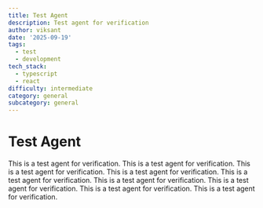 ```yaml
---
title: Test Agent
description: Test agent for verification
author: viksant
date: '2025-09-19'
tags:
  - test
  - development
tech_stack:
  - typescript
  - react
difficulty: intermediate
category: general
subcategory: general
---
```


# Test Agent

This is a test agent for verification.
This is a test agent for verification.
This is a test agent for verification.
This is a test agent for verification.
This is a test agent for verification.
This is a test agent for verification.
This is a test agent for verification.
This is a test agent for verification.
This is a test agent for verification.
